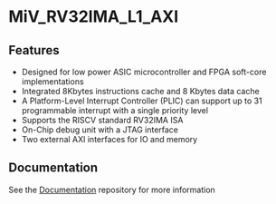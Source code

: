 # MiV_RV32IMA_L1_AXI


## Features
* Designed for low power ASIC microcontroller and FPGA soft-core implementations
* Integrated 8Kbytes instructions cache and 8 Kbytes data cache
* A Platform-Level Interrupt Controller (PLIC) can support up to 31 programmable interrupt with a
single priority level
* Supports the RISCV standard RV32IMA ISA
* On-Chip debug unit with a JTAG interface
* Two external AXI interfaces for IO and memory

## Documentation
See the [Documentation](https://github.com/RISCV-on-Microsemi-FPGA/Documentation) repository for more information
